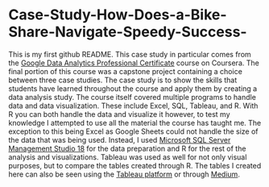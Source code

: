 # Case-Study-How-Does-a-Bike-Share-Navigate-Speedy-Success-

This is my first github README. This case study in particular comes from the [Google Data Analytics Professional Certificate](https://www.coursera.org/professional-certificates/google-data-analytics) 
course on Coursera. The final portion of this course was a capstone project containing a choice between three case studies. The case study is to show the skills that 
students have learned throughout the course and apply them by creating a data analysis study. The course itself covered multiple programs to handle data and data 
visualization. These include Excel, SQL, Tableau, and R. With R you can both handle the data and visualize it however, to test my knowledge I attempted to use all the 
material the course has taught me. The exception to this being Excel as Google Sheets could not handle the size of the data that was being used. Instead, I used 
[Microsoft SQL Server Management Studio 18](https://www.microsoft.com/en-us/sql-server/sql-server-downloads) for the data preparation and R for the rest of the analysis
and visualizations. Tableau was used as well for not only visual purposes, but to compare the tables created through R. The tables I created here can also be seen using 
the [Tableau platform](https://public.tableau.com/app/profile/jared.morrison/viz/CaseStudyCyclistBike-Share/BikeData#1) or through [Medium](https://medium.com/@morrisonjar/how-does-a-bike-share-navigate-speedy-success-6259278da900). 
